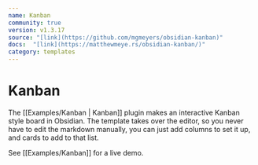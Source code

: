```yaml
---
name: Kanban
community: true
version: v1.3.17
source: "[link](https://github.com/mgmeyers/obsidian-kanban)"
docs:  "[link](https://matthewmeye.rs/obsidian-kanban/)"
category: templates
---
```


# Kanban
The [[Examples/Kanban | Kanban]] plugin makes an interactive Kanban style board in Obsidian. The template takes over the editor, so you never have to edit the markdown manually, you can just add columns to set it up, and cards to add to that list.

See [[Examples/Kanban]] for a live demo.